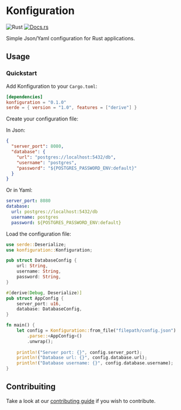 # Konfiguration

![Rust](https://img.shields.io/badge/rust-stable-brightgreen.svg)
[![Docs.rs](https://docs.rs/konfiguration/badge.svg)](https://docs.rs/konfiguration)

Simple Json/Yaml configuration for Rust applications.

## Usage

### Quickstart

Add Konfiguration to your `Cargo.toml`:

```toml
[dependencies]
konfiguration = "0.1.0"
serde = { version = "1.0", features = ["derive"] }
```

Create your configuration file:

In Json:
```json
{
  "server_port": 8080,
  "database": {
    "url": "postgres://localhost:5432/db",
    "username": "postgres",
    "password": "${POSTGRES_PASSWORD_ENV:default}"
  }
}
```

Or in Yaml:
```yaml
server_port: 8080
database:
  url: postgres://localhost:5432/db
  username: postgres
  password: ${POSTGRES_PASSWORD_ENV:default}
```

Load the configuration file:
```rust
use serde::Deserialize;
use konfiguration::Konfiguration;

pub struct DatabaseConfig {
    url: String,
    username: String,
    password: String,
}

#[derive(Debug, Deserialize)]
pub struct AppConfig {
    server_port: u16,
    database: DatabaseConfig,
}

fn main() {
    let config = Konfiguration::from_file("filepath/config.json")
        .parse::<AppConfig>()
        .unwrap();
    
    println!("Server port: {}", config.server_port);
    println!("Database url: {}", config.database.url);
    println!("Database username: {}", config.database.username);
}
```

## Contribuiting

Take a look at our [contributing guide](https://github.com/FaveroFerreira/konfiguration/blob/main/CONTRIBUTING.md) if you wish to contribute.
